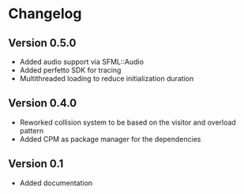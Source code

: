 # Changelog

## Version 0.5.0

- Added audio support via SFML::Audio
- Added perfetto SDK for tracing
- Multithreaded loading to reduce initialization duration

## Version 0.4.0

- Reworked collision system to be based on the visitor and overload pattern
- Added CPM as package manager for the dependencies

## Version 0.1

- Added documentation